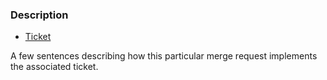 ### Description

- [Ticket](https://projectronin.atlassian.net/browse/INT-###)

A few sentences describing how this particular merge request implements the associated ticket.

<!-- Does a README.md need updates because of this change? -->

<!--
#### Related PRs:

1.  [Repo Name](https://github.com/projectronin/)

2.  [Repo Name](https://github.com/projectronin/)

#### Related Docs:

1.  [Interop Wiki](https://projectronin.atlassian.net/wiki/spaces/ENG/pages/1701675025/Design+Documents)

2.  [Google Drive](https://drive.google.com/drive/recent)

3.  [Ronin RFCs](https://projectronin.atlassian.net/wiki/spaces/RFC/pages/1723203670/Active+RFCs)

-->
